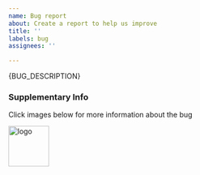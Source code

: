 ```yaml
---
name: Bug report
about: Create a report to help us improve
title: ''
labels: bug
assignees: ''

---
```


{BUG_DESCRIPTION}

### Supplementary Info

Click images below for more information about the bug

<!-- InVision -->

<p>
  <a href="{RESOURCE_URL}">
    <img src="https://avatars0.githubusercontent.com/u/1536893?s=200&v=4" width=80 height=80 alt="logo">
  </a>
</p>
